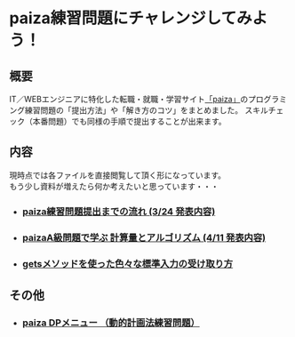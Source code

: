 # paiza練習問題にチャレンジしてみよう！

## 概要  
IT／WEBエンジニアに特化した転職・就職・学習サイト[「paiza」](https://paiza.jp/")のプログラミング練習問題の「提出方法」や「解き方のコツ」をまとめました。
スキルチェック（本番問題）でも同様の手順で提出することが出来ます。

## 内容
現時点では各ファイルを直接閲覧して頂く形になっています。  
もう少し資料が増えたら何か考えたいと思っています・・・

- ### [paiza練習問題提出までの流れ (3/24 発表内容)](https://github.com/atsushi0919/paiza_challenge/blob/main/paiza_max_range.ipynb)
- ### [paizaA級問題で学ぶ 計算量とアルゴリズム (4/11 発表内容)](https://github.com/atsushi0919/paiza_challenge/blob/main/paiza_max_range.ipynb)

- ### [getsメソッドを使った色々な標準入力の受け取り方](https://github.com/atsushi0919/paiza_challenge/blob/main/stdin_gets.ipynb)

## その他
- ### [paiza DPメニュー （動的計画法練習問題）](https://github.com/atsushi0919/paiza_dynamic_programming/blob/main/README.md)
